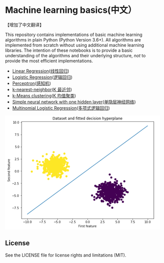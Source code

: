 # Machine learning basics(中文）

【增加了中文翻译】

This repository contains implementations of basic machine learning algorithms in plain Python (Python Version 3.6+). All algorithms are implemented from scratch without using additional machine learning libraries. The intention of these notebooks is to provide a basic understanding of the algorithms and their underlying structure, *not* to provide the most efficient implementations. 

- [Linear Regression](linear_regression.ipynb)([线性回归](linear_regression_cn.ipynb))
- [Logistic Regression](logistic_regression.ipynb)([逻辑回归](logistic_regression_cn.ipynb))
- [Perceptron](perceptron.ipynb)([感知机](perceptron_cn.ipynb))
- [k-nearest-neighbor](k_nearest_neighbour.ipynb)([K 最近邻](k_nearest_neighbour_cn.ipynb))
- [k-Means clustering](kmeans.ipynb)([K 均值聚类](kmeans_cn.ipynb))
- [Simple neural network with one hidden layer](simple_neural_net.ipynb)([单隐层神经网络](simple_neural_net.ipynb))
- [Multinomial Logistic Regression](softmax_regression.ipynb)([多项式逻辑回归](softmax_regression.ipynb))

  
  
  
![alt text](perceptron_hyperplane.png)


## License

See the LICENSE file for license rights and limitations (MIT).
